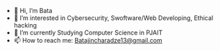- 👋 Hi, I’m Bata
- 👀 I’m interested in Cybersecurity, Swoftware/Web Developing, Ethical hacking
- 🌱 I’m currently Studying Computer Science in PJAIT
- 📫 How to reach me: Batajincharadze13@gmail.com
